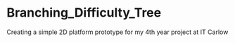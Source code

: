 # Branching_Difficulty_Tree
Creating a simple 2D platform prototype for my 4th year project at IT Carlow
